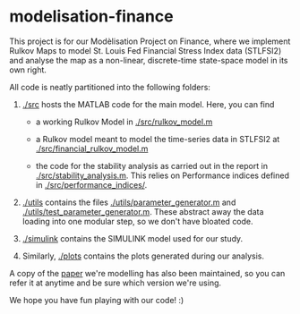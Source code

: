 # modelisation-finance

This project is for our Modèlisation Project on Finance, where we implement Rulkov Maps to model St. Louis Fed Financial Stress Index data (STLFSI2) and analyse the map as a non-linear, discrete-time state-space model in its own right.

All code is neatly partitioned into the following folders: 

1. [./src](./src) hosts the MATLAB code for the main model. Here, you can find 
    
    - a working Rulkov Model in [./src/rulkov_model.m](./src/rulkov_model.m) 

    - a Rulkov model meant to model the time-series data in STLFSI2 at [./src/financial_rulkov_model.m](./src/financial_rulkov_model.m)

    - the code for the stability analysis as carried out in the report in [./src/stability_analysis.m](./src/stability_analysis.m). This relies on Performance indices defined in [./src/performance_indices/](./src/performance_indices/). 

2.  [./utils](./utils) contains the files [./utils/parameter_generator.m](./utils/parameter_generator.m) and [./utils/test_parameter_generator.m](./utils/test_parameter_generator.m). These abstract away the data loading into one modular step, so we don't have bloated code. 

3. [./simulink](./simulink) contains the SIMULINK model used for our study.
    
4. Similarly, [./plots](./plots) contains the plots generated during our analysis.
    
A copy of the [paper](./Bursts_and_Regularization_in_Financial_Markets_Det.pdf) we're modelling has also been maintained, so you can refer it at anytime and be sure which version we're using. 

We hope you have fun playing with our code! :)
